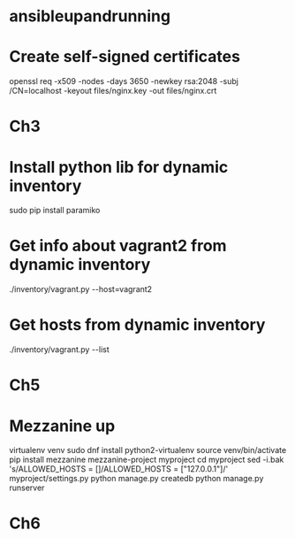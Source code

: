 # ansibleupandrunning

# Create self-signed certificates
openssl req -x509 -nodes -days 3650 -newkey rsa:2048 -subj /CN=localhost -keyout files/nginx.key -out files/nginx.crt

# Ch3

# Install python lib for dynamic inventory
sudo pip install paramiko

# Get info about vagrant2 from dynamic inventory
./inventory/vagrant.py --host=vagrant2

# Get hosts from dynamic inventory
./inventory/vagrant.py --list

# Ch5
# Mezzanine up
virtualenv venv
sudo dnf install python2-virtualenv
source venv/bin/activate
pip install mezzanine
mezzanine-project myproject
cd myproject
sed -i.bak 's/ALLOWED_HOSTS = \[\]/ALLOWED_HOSTS = ["127.0.0.1"]/' myproject\/settings.py
python manage.py createdb
python manage.py runserver

# Ch6
